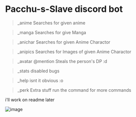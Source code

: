 # Pacchu-s-Slave discord bot


> _anime  Searches for given anime

> _manga Searches for give Manga

> _anichar Searches for given Anime Charactor

> _anipics Searches for Images of given Anime Charactor

> _avatar @mention Steals the person's DP :d

> _stats disabled bugs

> _help isnt it obvious :o

> _perk Extra stuff run the command for more commands

i'll work on readme later

![image](https://user-images.githubusercontent.com/37984032/114234321-3a7ab400-999c-11eb-8382-3894877caec4.png)
